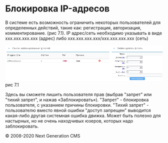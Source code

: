 Блокировка IP-адресов
=====================

В системе есть возможность ограничить некоторых пользователей для определенных действий, такие как: регистрация, авторизация, комментирование. (рис 7.1).
 IP адрес/сеть необходимо указывать в виде xxx.xxx.xxx.xxx (адрес) либо xxx.xxx.xxx.xxx/xxx.xxx.xxx.xxx (сеть)

![](images/screenshots/ipban_1.png)
рис 7.1

Здесь вы сможете лишить пользователя прав (выбрав "запрет" или "тихий запрет", и нажав «Заблокировать»).
 "Запрет" - блокировка пользователя, с указанием причины блокировки.
 "Тихий запрет" - пользователю вместо явной ошибки "доступ запрещен" выводится какая-либо другая системная ошибка движка.
 Может быть полезно для настырных, но не очень находчивых юзеров, которых надо заблокировать.

© 2008-2020 Next Generation CMS
